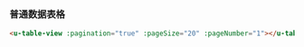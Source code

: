 ### 普通数据表格

``` html
<u-table-view :pagination="true" :pageSize="20" :pageNumber="1"></u-table-view>
```
